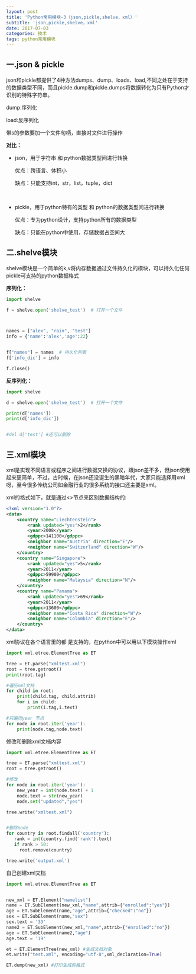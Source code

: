 ```yaml
---
layout: post
title: 'Python常用模块-3（json,pickle,shelve，xml）'
subtitle: 'json,pickle,shelve，xml'
date: 2017-07-03
categories: 技术
tags: python常用模块
---
```




## 一.json & pickle

json和pickle都提供了4种方法dumps、dump、loads、load,不同之处在于支持的数据类型不同，而且pickle.dump和pickle.dumps将数据转化为只有Python才识别的特殊字符串。

dump:序列化

load:反序列化

带s的参数要加一个文件句柄，直接对文件进行操作

**对比：**

- json，用于字符串 和 python数据类型间进行转换

  优点：跨语言、体积小

  缺点：只能支持int，str，list，tuple，dict

  ​

- pickle，用于python特有的类型 和 python的数据类型间进行转换

  优点：专为python设计，支持python所有的数据类型

  缺点：只能在python中使用，存储数据占空间大

## 二.shelve模块

shelve模块是一个简单的k,v将内存数据通过文件持久化的模块，可以持久化任何pickle可支持的python数据格式

**序列化：**

```python
import shelve

f = shelve.open('shelve_test')  # 打开一个文件



names = ["alex", "rain", "test"]
info = {'name':'alex','age':22}


f["names"] = names  # 持久化列表
f['info_dic'] = info

f.close()

```

**反序列化：**

```python
import shelve

d = shelve.open('shelve_test')  # 打开一个文件

print(d['names'])
print(d['info_dic'])


#del d['test'] #还可以删除
```



## 三.xml模块

xml是实现不同语言或程序之间进行数据交换的协议，跟json差不多，但json使用起来更简单，不过，古时候，在json还没诞生的黑暗年代，大家只能选择用xml呀，至今很多传统公司如金融行业的很多系统的接口还主要是xml。

xml的格式如下，就是通过<>节点来区别数据结构的:

```xml
<?xml version="1.0"?>
<data>
    <country name="Liechtenstein">
        <rank updated="yes">2</rank>
        <year>2008</year>
        <gdppc>141100</gdppc>
        <neighbor name="Austria" direction="E"/>
        <neighbor name="Switzerland" direction="W"/>
    </country>
    <country name="Singapore">
        <rank updated="yes">5</rank>
        <year>2011</year>
        <gdppc>59900</gdppc>
        <neighbor name="Malaysia" direction="N"/>
    </country>
    <country name="Panama">
        <rank updated="yes">69</rank>
        <year>2011</year>
        <gdppc>13600</gdppc>
        <neighbor name="Costa Rica" direction="W"/>
        <neighbor name="Colombia" direction="E"/>
    </country>
</data>

```

xml协议在各个语言里的都 是支持的，在python中可以用以下模块操作xml 　　

```python
import xml.etree.ElementTree as ET

tree = ET.parse("xmltest.xml")
root = tree.getroot()
print(root.tag)

#遍历xml文档
for child in root:
    print(child.tag, child.attrib)
    for i in child:
        print(i.tag,i.text)

#只遍历year 节点
for node in root.iter('year'):
    print(node.tag,node.text)

```

修改和删除xml文档内容

```python
import xml.etree.ElementTree as ET

tree = ET.parse("xmltest.xml")
root = tree.getroot()

#修改
for node in root.iter('year'):
    new_year = int(node.text) + 1
    node.text = str(new_year)
    node.set("updated","yes")

tree.write("xmltest.xml")


#删除node
for country in root.findall('country'):
   rank = int(country.find('rank').text)
   if rank > 50:
     root.remove(country)

tree.write('output.xml')

```

自己创建xml文档

```python
import xml.etree.ElementTree as ET


new_xml = ET.Element("namelist")
name = ET.SubElement(new_xml,"name",attrib={"enrolled":"yes"})
age = ET.SubElement(name,"age",attrib={"checked":"no"})
sex = ET.SubElement(name,"sex")
sex.text = '33'
name2 = ET.SubElement(new_xml,"name",attrib={"enrolled":"no"})
age = ET.SubElement(name2,"age")
age.text = '19'

et = ET.ElementTree(new_xml) #生成文档对象
et.write("test.xml", encoding="utf-8",xml_declaration=True)

ET.dump(new_xml) #打印生成的格式
```

